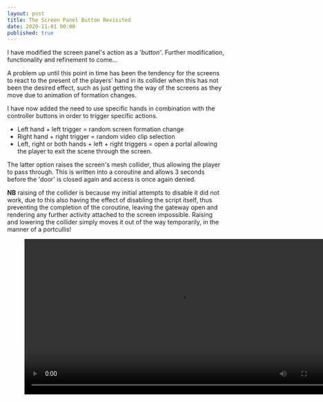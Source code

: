 ```yaml
---
layout: post
title: The Screen Panel Button Revisited
date: 2020-11-01 00:00
published: true
---
```


I have modified the screen panel's action as a _'button'_. Further modification, functionality and refinement to come...

A problem up until this point in time has been the tendency for the screens to react to the present of the players' hand in its collider when this has not been the desired effect, such as just getting the way of the screens as they move due to animation of formation changes.

I have now added the need to use specific hands in combination with the controller buttons in order to trigger specific actions.

* Left hand + left trigger = random screen formation change
* Right hand + right trigger = random video clip selection
* Left, right or both hands + left + right triggers =  open a portal allowing the player to exit the scene through the screen.

The latter option raises the screen's mesh collider, thus allowing the player to pass through. This is written into a coroutine and allows 3 seconds before the 'door' is closed again and access is once again denied. 

**NB** raising of the collider is because my initial attempts to disable it did not work, due to this also having the effect of disabling the script itself, thus preventing the completion of the coroutine, leaving the gateway open and rendering any further activity attached to the screen impossible. Raising and lowering the collider simply moves it out of the way temporarily, in the manner of a portcullis!

<figure class="video_container">
  <video style="width:720px;" autoplay loop>
    <source src="\media\GAM750\screen-button-1.mp4" type="video/mp4">
    Woops! Your browser does not support the HTML5 video tag.
  </video>
</figure>